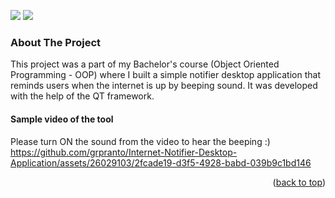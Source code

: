 <a name="readme-top"></a>
<p float="left">
  <img src="https://img.shields.io/badge/Qt-41CD52?style=for-the-badge&logo=qt&logoColor=white">
  <img src="https://img.shields.io/badge/C%2B%2B-00599C?style=for-the-badge&logo=c%2B%2B&logoColor=white">
</p>

<!-- ABOUT THE PROJECT -->
### About The Project
This project was a part of my Bachelor's course (Object Oriented Programming - OOP) where I built a simple notifier desktop application that reminds users when the internet is up by beeping sound. It was developed with the help of the QT framework.

#### Sample video of the tool
Please turn ON the sound from the video to hear the beeping :)
https://github.com/grpranto/Internet-Notifier-Desktop-Application/assets/26029103/2fcade19-d3f5-4928-babd-039b9c1bd146

<p align="right">(<a href="#readme-top">back to top</a>)</p>
<!--https://github.com/alexandresanlim/Badges4-README.md-Profile-->
